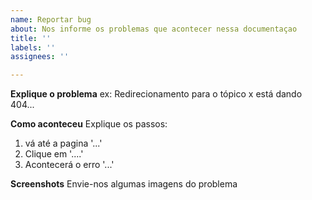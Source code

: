 ```yaml
---
name: Reportar bug
about: Nos informe os problemas que acontecer nessa documentaçao
title: ''
labels: ''
assignees: ''

---
```


**Explique o problema**
ex: Redirecionamento para o tópico x está dando 404...

**Como aconteceu**
Explique os passos:
1. vá até a pagina '...'
2. Clique em '....'
3. Acontecerá o erro '...'

**Screenshots**
Envie-nos algumas imagens do problema

